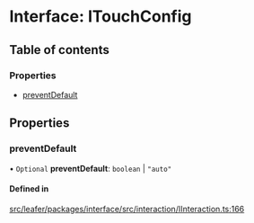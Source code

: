 # Interface: ITouchConfig

## Table of contents

### Properties

- [preventDefault](ITouchConfig.md#preventdefault)

## Properties

### preventDefault

• `Optional` **preventDefault**: `boolean` \| ``"auto"``

#### Defined in

[src/leafer/packages/interface/src/interaction/IInteraction.ts:166](https://github.com/leaferjs/leafer/blob/e3d29379fa30ec6414b4ee45872fc9fd9c3f2178/packages/interface/src/interaction/IInteraction.ts#L166)
